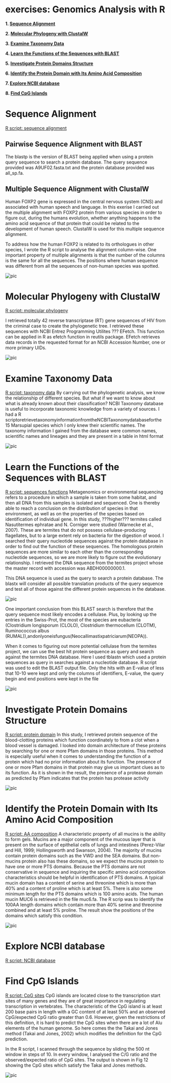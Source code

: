# exercises: Genomics Analysis with R

**1. [Sequence Alignment](#sequence-alignment)**

**2. [Molecular Phylogeny with ClustalW](#molecular-phylogeny-with-clustalw)**

**3. [Examine Taxonomy Data](#examine-taxonomy-data)**

**4. [Learn the Functions of the Sequences with BLAST](#learn-the-functions-of-the-sequences-with-blast)**

**5. [Investigate Protein Domains Structure](#investigate-protein-domains-structure)**

**6. [Identify the Protein Domain with Its Amino Acid Composition](#identify-the-protein-domain-with-its-amino-acid-composition)**

**7. [Explore NCBI database](#explore-ncbi-database)**

**8. [Find CpG Islands](#dind-cpg-islands)**

# Sequence Alignment 
[R script: sequence alignment](https://github.com/leungman426/Genomics-analysis-in-R/blob/master/1_sequence_alignment.R)

## Pairwise Sequence Alignment with BLAST
The blastp is the version of BLAST being applied when using a protein query sequence to search a protein database. The query sequence provided was A9UF02.fasta.txt and the protein database provided was all_sp.fa. 

## Multiple Sequence Alignment with ClustalW
Human FOXP2 gene is expressed in the central nervous system (CNS) and associated with human speech and language. In this exerise I carried out the multiple alignment with FOXP2 protein from various species in order to figure out, during the humans evolution, whether anything happens to the amino acid sequence of that protein that could be related to the development of human speech. ClustalW is used for this multiple sequence alignment.

To address how the human FOXP2 is related to its orthologues in other species, I wrote the R script to analyse the alignment column-wise. One important property of multiple alignments is that the number of the columns is the same for all the sequences. The positions where human sequence was different from all the sequences of non-human species was spotted.

![pic](1.png)

# Molecular Phylogeny with ClustalW 
[R script: molecular phylogeny](https://github.com/leungman426/Genomics-analysis-in-R/blob/master/2_phylogeny.R)

I retrieved totally 42 reverse transcriptase (RT) gene sequences of HIV from the criminal case to create the phylogenetic tree. I retrieved these sequences with NCBI Entrez Programming Utilites ??? EFetch. This function can be applied in R as efetch function in reutils package. EFetch retrieves data records in the requested format for an NCBI Accession Number, one or more primary UIDs.

![pic](2.png)


# Examine Taxonomy Data 
[R script: taxonomy data](https://github.com/leungman426/Genomics-analysis-in-R/blob/master/3_taxonomy.R)
By carrying out the phylogenetic analysis, we know the relationship of different species. But what if we want to know about what is already known about their classification? NCBI Taxonomy database is useful to incorporate taxonomic knowledge from a variety of sources. I had a R scriptoretrievetaxonomyinformationfromtheNCBITaxonomydatabaseforthe 15 Marsupial species which I only knew their scientific names. The taxonomy information I gained from the database were common names, scientific names and lineages and they are present in a table in html format

![pic](3.png)

# Learn the Functions of the Sequences with BLAST 
[R script: sequences functions](https://github.com/leungman426/Genomics-analysis-in-R/blob/master/4_seq_function.R)
Metagenomics or environmental sequencing refers to a procedure in which a sample is taken from some habitat, and then all DNA from this samples is isolated and sequenced. One is thereby able to reach a conclusion on the distribution of species in that environment, as well as on the properties of the species based on identification of individual gene. In this study, ???higher??? termites called Nasutitermes ephratae and N. Corniger were studied (Warnecke et al., 2007). These are termites that do not possess cellulase-producing flagellates, but to a large extent rely on bacteria for the digestion of wood. I searched their query nucleotide sequences against the protein database in order to find out the function of these sequences. The homologous protein sequences are more similar to each other than the corresponding nucleotide sequences, so we are more likely to figure out the evolutionary relationship. I retrieved the DNA sequence from the termites project whose the master record with accession was ABDH00000000.1.

This DNA sequence is used as the query to search a protein database. The blastx will consider all possible translation products of the query sequence and test all of those against the different protein sequences in the database. 

![pic](4.1.png)

One important conclusion from this BLAST search is therefore that the query sequence most likely encodes a cellulase. Plus, by looking up the entries in the Swiss-Prot, the most of the species are eubacteria (Clostridium longisporum (CLOLO), Clostridium thermocellum (CLOTM), Ruminococcus albus (RUMAL)),andonlyoneisfungus(Neocallimastixpatriciarum(NEOPA)).

When it comes to figuring out more potential cellulase from the termites project, we can use the best hit protein sequence as query and search against the termites DNA database. Here I used tblastn which used a protein sequences as query in searches against a nucleotide database. R script was used to edit the BLAST output file. Only the hits with an E-value of less that 10-10 were kept and only the columns of identifiers, E-value, the query begin and end positions were kept in the file

![pic](4.2.png)

# Investigate Protein Domains Structure 
[R script: protein domain](https://github.com/leungman426/Genomics-analysis-in-R/blob/master/5_protein_domain.R)
In this study, I retrieved protein sequence of the blood-clotting proteins which function coordinately
to from a clot when a blood vessel is damaged. I looked into domain architecture of these proteins
by searching for one or more Pfam domains in those proteins. This method is especially useful when it comes to understanding the function of a protein which had no prior information about its function. The presence of one or more Pfam domains in that protein may give us important clues as to its function. As it is shown in the result, the presence of a protease domain as predicted by Pfam indicates that the protein has protease activity

![pic](5.png)

# Identify the Protein Domain with Its Amino Acid Composition 
[R script: AA composition](https://github.com/leungman426/Genomics-analysis-in-R/blob/master/6_protein_AA.R)
A characteristic property of all mucins is the ability to form gels. Mucins are a major component of the mucous layer that is present on the surface of epithelial cells of lungs and intestines (Perez-Vilar and Hill, 1999; Hollingsworth and Swanson, 2004). The majority of mucins contain protein domains such as the VWD and the SEA domains. But non- mucins protein also has these domains, so we expect the mucins protein to have one or more PTS domains. Because the PTS domains are not conservative in sequence and inquiring the specific amino acid composition characteristics should be helpful in identification of PTS domains. A typical mucin domain has a content of serine and threonine which is more than 40% and a content of proline which is at least 5%. There is also some minimum length for the PTS domains which is 100 amino acids. The human mucin MUC6 is retrieved in the file muc6.fa. The R scrip was to identify the 100AA length domains which contain more than 40% serine and threonine combined and at least 5% proline. The result show the positions of the domains which satisfy this condition. 

![pic](6.png)

# Explore NCBI database 
[R script: NCBI database](https://github.com/leungman426/Genomics-analysis-in-R/blob/master/7_NCBI_db.R)

# Find CpG Islands 
[R script: CpG sites](https://github.com/leungman426/Genomics-analysis-in-R/blob/master/8_find_CpG.R)
CpG islands are located close to the transcription start sites of many genes and they are of great importance in regulating transcription in vertebrates. The characteristic of the CpG island is at least 200 base pairs in length with a GC content of at least 50% and an observed CpG/expected CpG ratio greater than 0.6. However, given the restrictions of this definition, it is hard to predict the CpG sites when there are a lot of Alu elements of the human genome. So here comes the the Takai and Jones method (Takai and Jones, 2002) which modifies the definition for the CpG prediction.

In the R script, I scanned through the sequence by sliding the 500 nt window in steps of 10. In every window, I analysed the C/G ratio and the observed/expected ratio of CpG sites. The output is shown in Fig 12 showing the CpG sites which satisfy the Takai and Jones methods.

![pic](8.png)











